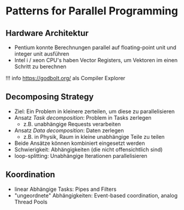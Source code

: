 # Patterns for Parallel Programming

## Hardware Architektur
- Pentium konnte Berechnungen parallel auf floating-point unit und integer unit ausführen
- Intel i / xeon CPU's haben Vector Registers, um Vektoren im einen Schritt zu berechnen

!!! info
    <https://godbolt.org/> als Compiler Explorer

## Decomposing Strategy
- Ziel: Ein Problem in kleinere zerteilen, um diese zu parallelisieren
- Ansatz *Task decomposition*: Problem in Tasks zerlegen
    - z.B. unabhängige Requests verarbeiten
- Ansatz *Data decomposition*: Daten zerlegen
    - z.B. in Physik, Raum in kleine unabhängige Teile zu teilen
- Beide Ansätze können kombiniert eingesetzt werden
- Schwierigkeit: Abhängigkeiten (die nicht offensichtlich sind)
- loop-splitting: Unabhängige Iterationen parallelisieren

## Koordination
- linear Abhängige Tasks: Pipes and Filters
- "ungeordnete" Abhängigkeiten: Event-based coordination, analog Thread Pools